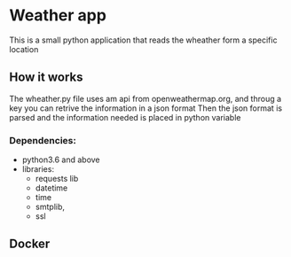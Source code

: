 # Weather app

This is a small python application that reads the wheather form a specific location
## How it works
The wheather.py file uses am api from openweathermap.org, and throug a key you can retrive the information in a json format
Then the json format is parsed and the information needed is placed in python variable

### Dependencies:
- python3.6 and above
- libraries:
  - requests lib
  - datetime
  - time
  - smtplib,
  - ssl


## Docker 









